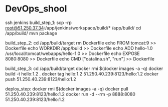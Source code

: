 # DevOps_shool
ssh jenkins
build_step_1:
scp -rp root@51.250.37.34:/app/jenkins/workspace/build/* /app/build/
cd /app/build/
mvn package


build_step_2:
cd /app/build/target
rm Dockerfile
echo FROM tomcat:9 >> Dockerfile
echo WORKDIR /app/build >> Dockerfile
echo ADD hello-1.0 /usr/local/tomcat/webapps/hello-1.0 >> Dockerfile
echo EXPOSE 8080:8080 >> Dockerfile
echo CMD [\"catalina.sh\", \"run\"] >> Dockerfile


build_step_3:
cd /app/build/target
docker rmi $(docker images -a -q)
docker build -t hello:1.2 .
docker tag hello:1.2 51.250.40.239:8123/hello:1.2
docker push 51.250.40.239:8123/hello:1.2


deploy_step:
docker rmi $(docker images -a -q)
docker pull 51.250.40.239:8123/hello:1.2
docker run -d --rm -p 8888:8080 51.250.40.239:8123/hello:1.2